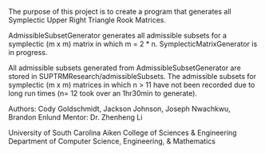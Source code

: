 The purpose of this project is to create a program that generates all Symplectic Upper Right Triangle Rook Matrices.

AdmissibleSubsetGenerator generates all admissible subsets for a symplectic (m x m) matrix in which m = 2 * n.
SymplecticMatrixGenerator is in progress.

All admissible subsets generated from AdmissibleSubsetGenerator are stored in SUPTRMResearch/admissibleSubsets.
The admissible subsets for symplectic (m x m) matrices in which n > 11 have not been recorded due to long run times (n= 12 took over an 1hr30min to generate).

Authors: Cody Goldschmidt, Jackson Johnson, Joseph Nwachkwu, Brandon Enlund
Mentor: Dr. Zhenheng Li

University of South Carolina Aiken
College of Sciences & Engineering
Department of Computer Science, Engineering, & Mathematics
